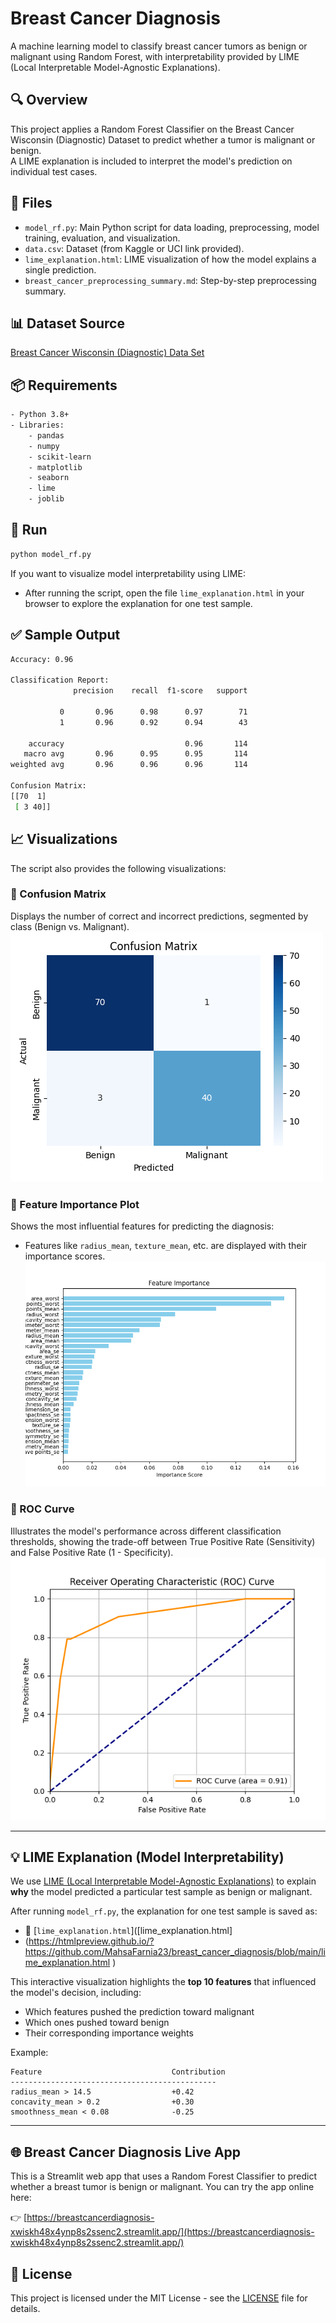 # Breast Cancer Diagnosis

A machine learning model to classify breast cancer tumors as benign or malignant using Random Forest, with interpretability provided by LIME (Local Interpretable Model-Agnostic Explanations).

## 🔍 Overview
This project applies a Random Forest Classifier on the Breast Cancer Wisconsin (Diagnostic) Dataset to predict whether a tumor is malignant or benign.  
A LIME explanation is included to interpret the model's prediction on individual test cases.

## 📂 Files
- `model_rf.py`: Main Python script for data loading, preprocessing, model training, evaluation, and visualization.
- `data.csv`: Dataset (from Kaggle or UCI link provided).
- `lime_explanation.html`: LIME visualization of how the model explains a single prediction.
- `breast_cancer_preprocessing_summary.md`: Step-by-step preprocessing summary.

## 📊 Dataset Source
[Breast Cancer Wisconsin (Diagnostic) Data Set](https://www.kaggle.com/datasets/uciml/breast-cancer-wisconsin-data)

## 📦 Requirements
```bash
- Python 3.8+
- Libraries:
    - pandas
    - numpy
    - scikit-learn
    - matplotlib
    - seaborn
    - lime
    - joblib
````

## 🚀 Run

```bash
python model_rf.py
```

If you want to visualize model interpretability using LIME:

* After running the script, open the file `lime_explanation.html` in your browser to explore the explanation for one test sample.

## ✅ Sample Output

```bash
Accuracy: 0.96

Classification Report:
              precision    recall  f1-score   support

           0       0.96      0.98      0.97        71
           1       0.96      0.92      0.94        43

    accuracy                           0.96       114
   macro avg       0.96      0.95      0.95       114
weighted avg       0.96      0.96      0.96       114

Confusion Matrix:
[[70  1]
 [ 3 40]]
```

## 📈 Visualizations

The script also provides the following visualizations:

### 🔹 Confusion Matrix

Displays the number of correct and incorrect predictions, segmented by class (Benign vs. Malignant).
![Confusion Matrix](images/confusion_matrix.png)

### 🔹 Feature Importance Plot

Shows the most influential features for predicting the diagnosis:

* Features like `radius_mean`, `texture_mean`, etc. are displayed with their importance scores.
  ![Feature Importance](images/feature_importance.png)

### 🔹 ROC Curve

Illustrates the model's performance across different classification thresholds, showing the trade-off between True Positive Rate (Sensitivity) and False Positive Rate (1 - Specificity).
![ROC Curve](images/roc_curve.png)

---

## 💡 LIME Explanation (Model Interpretability)

We use [LIME (Local Interpretable Model-Agnostic Explanations)](https://github.com/marcotcr/lime) to explain **why** the model predicted a particular test sample as benign or malignant.

After running `model_rf.py`, the explanation for one test sample is saved as:

* 🔗 [`lime_explanation.html`]([lime_explanation.html]
* (https://htmlpreview.github.io/?https://github.com/MahsaFarnia23/breast_cancer_diagnosis/blob/main/lime_explanation.html
)

This interactive visualization highlights the **top 10 features** that influenced the model's decision, including:

* Which features pushed the prediction toward malignant
* Which ones pushed toward benign
* Their corresponding importance weights

Example:

```
Feature                             Contribution
----------------------------------------------
radius_mean > 14.5                  +0.42
concavity_mean > 0.2                +0.30
smoothness_mean < 0.08              -0.25
```

---

## 🌐 Breast Cancer Diagnosis Live App

This is a Streamlit web app that uses a Random Forest Classifier to predict whether a breast tumor is benign or malignant.
You can try the app online here:

👉 [https://breastcancerdiagnosis-xwiskh48x4ynp8s2ssenc2.streamlit.app/](https://breastcancerdiagnosis-xwiskh48x4ynp8s2ssenc2.streamlit.app/)

## 📜 License

This project is licensed under the MIT License - see the [LICENSE](LICENSE) file for details.


